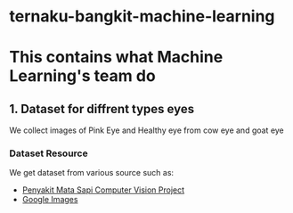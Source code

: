 # ternaku-bangkit-machine-learning
# This contains what Machine Learning's team do

## 1. Dataset for diffrent types eyes
We collect images of Pink Eye and Healthy eye from cow eye and goat eye
### Dataset Resource
We get dataset from various source such as:
- [Penyakit Mata Sapi Computer Vision Project](https://universe.roboflow.com/fachri/penyakit-mata-sapi)
- [Google Images](https://images.google.com/)
